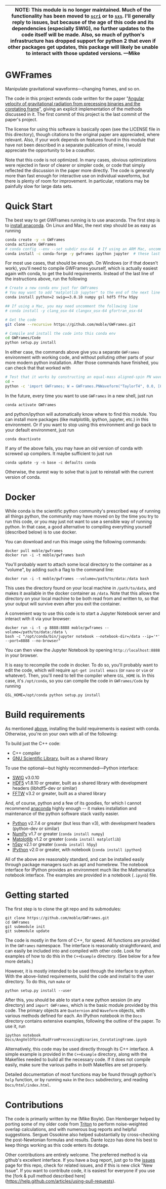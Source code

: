 | NOTE: This module is no longer maintained.  Much of the functionality has been moved to [`scri`](https://github.com/moble/scri) or to [`sxs`](https://github.com/sxs-collaboration/sxs).  I'll generally reply to issues, but because of the age of this code and its dependencies (especially SWIG), no further updates to the code itself will be made.  Also, so much of python's infrastructure has dropped support for python 2 that even if other packages get updates, this package will likely be unable to interact with those updated versions.  —Mike |
| --- |


GWFrames
========
Manipulate gravitational waveforms—changing frames, and so on.

The code in this project extends code written for the paper "[Angular
velocity of gravitational radiation from precessing binaries and the
corotating frame](http://arxiv.org/abs/1302.2919)", giving an explicit
implementation of the methods discussed in it.  The first commit of
this project is the last commit of the paper's project.

The license for using this software is basically open (see the LICENSE
file in this directory), though citations to the original paper are
appreciated, where relevant.  Also, if your work depends on features
found in this module that have not been described in a separate
publication of mine, I would appreciate the opportunity to be a
coauthor.

Note that this code is not optimized.  In many cases, obvious
optimizations were rejected in favor of clearer or simpler code, or
code that simply reflected the discussion in the paper more directly.
The code is generally more than fast enough for interactive use on
individual waveforms, but there is plenty of room for improvement.  In
particular, rotations may be painfully slow for large data sets.


Quick Start
===========
The best way to get GWFrames running is to use anaconda.  The first step is to
[install anaconda](https://www.anaconda.com/distribution/).  On Linux and Mac,
the next step should be as easy as running
```bash
conda create -y -n GWFrames
conda activate GWFrames
# conda config --env --set subdir osx-64  # If using an ARM Mac, uncomment this line
conda install -c conda-forge -y gwframes ipython jupyter  # these last two are optional
```

For most use cases, that should be enough.  On Windows (or if that doesn't work),
you'll need to compile GWFrames yourself, which is actually easiest again with
conda, to get the build requirements.  Instead of the last line of the
instructions above, run the following
```bash
# Create a new conda env just for GWFrames
# You may want to add "matplotlib jupyter" to the end of the next line
conda install python=2 swig==3.0.10 numpy gsl hdf5 fftw h5py

## If using a Mac, you may need uncomment the following line
# conda install -y clang_osx-64 clangxx_osx-64 gfortran_osx-64

# Get the code
git clone --recursive https://github.com/moble/GWFrames.git

# Compile and install the code into this conda env
cd GWFrames/Code
python setup.py install
```

In either case, the commands above give you a separate `GWFrames` environment
with working code, and without polluting other parts of your more modern python
installation.  After those commands have finished, you can check that that worked with
```bash
# Test that it works by constructing an equal-mass aligned-spin PN waveform
cd ~
python -c 'import GWFrames; W = GWFrames.PNWaveform("TaylorT4", 0.0, [0., 0., 0.9], [0.0, 0.0, 0.9], 0.01); print("That worked!")'
```

In the future, every time you want to use `GWFrames` in a new shell,
just run

    conda activate GWFrames

and python/ipython will automatically know where to find this module.
You can install more packages (like matplotlib, ipython, jupyter, etc.)
in this environment.  Or if you want to stop using this environment and
go back to your default environment, just run

    conda deactivate

If any of the above fails, you may have an old version of conda with
screwed up compilers.  It maybe sufficient to just run

    conda update -y -n base -c defaults conda

Otherwise, the surest way to solve that is just to reinstall with the
current version of conda.


Docker
======

While conda is the scientific python community's prescribed way of
running all things python, the community may have moved on by the time
you try to run this code, or you may just not want to use a sensible
way of running python.  In that case, a good alternative to compiling
everything yourself (described below) is to use docker.

You can download and run this image using the following commands:

    docker pull moble/gwframes
    docker run -i -t moble/gwframes bash

You'll probably want to attach some local directory to the container
as a "volume", by adding such a flag to the command line:

    docker run -i -t moble/gwframes --volume=/path/to/data:/data bash

This uses the directory found on your local machine in
`/path/to/data`, and makes it available in the docker container as
`/data`.  Note that this allows the directory on your local machine to
be both read from and written to, so that your output will survive
even after you exit the container.

A convenient way to use this code is to start a Jupyter Notebook
server and interact with it via your browser:

    docker run -i -t -p 8888:8888 moble/gwframes --volume=/path/to/data:/data \
    bash -c "/opt/conda/bin/jupyter notebook --notebook-dir=/data --ip='*' --port=8888 --no-browser"

You can then view the Jupyter Notebook by opening
`http://localhost:8888` in your browser.

It is easy to recompile the code in docker.  To do so, you'll probably want to edit
the code, which will require `apt-get install emacs` (or `nano` or `vim` or whatever).
Then, you'll need to tell the compiler where `GSL_HOME` is.  In this case, it's
`/opt/conda`, so you can compile the code in `GWFrames/Code` by running

    GSL_HOME=/opt/conda python setup.py install


Build requirements
==================

As mentioned [above](#quick-start), installing the build requirements is easiest with conda.
Otherwise, you're on your own with all of the following:

To build just the C++ code:
* C++ compiler
* [GNU Scientific Library](http://www.gnu.org/software/gsl/), built as a shared library

To use the optional—but highly recommended—Python interface:
* [SWIG](http://www.swig.org/) v3.0.10
* [HDF5](http://www.hdfgroup.org/HDF5/) v1.8.10 or greater, built as a shared library with development headers (libhdf5-dev or similar)
* [FFTW](http://www.fftw.org/) v3.2 or greater, built as a shared library

And, of course, python and a few of its goodies, for which I cannot
recommend [anaconda](http://continuum.io/downloads) highly enough --
it makes installation and maintenance of the python software stack
vastly easier.
* [Python](http://www.python.org/getit/) v2.7.4 or greater (but less than v3), with development headers (python-dev or similar)
* [NumPy](http://www.numpy.org/) v1.7 or greater (`conda install numpy`)
* [Matplotlib](http://matplotlib.org/) v1.2 or greater (`conda install matplotlib`)
* [h5py](http://code.google.com/p/h5py/) v2.1 or greater (`conda install h5py`)
* [IPython](http://ipython.org/) v2.0 or greater, with notebook (`conda install ipython`)

All of the above are reasonably standard, and can be installed easily
through package managers such as apt and homebrew.  The notebook
interface for IPython provides an environment much like the
Mathematica notebook interface.  The examples are provided in a
notebook (`.ipynb`) file.


Getting started
===============
The first step is to clone the git repo and its submodules:
```
git clone https://github.com/moble/GWFrames.git
cd GWFrames
git submodule init
git submodule update
```

The code is mostly in the form of C++, for speed.  All functions are
provided in the `GWFrames` namespace.  The interface is reasonably
straightforward, and can easily be included into and compiled with
other code.  Look for examples of how to do this in the `C++Example`
directory.  (See below for a few more details.)

However, it is mostly intended to be used through the interface to
python.  With the above-listed requirements, build the code and
install to the user directory.  To do this, run `make` or

    python setup.py install --user

After this, you should be able to start a new python session (in any
directory) and `import GWFrames`, which is the basic module provided
by this code.  The primary objects are `Quaternion` and `Waveform`
objects, with various methods defined for each.  An IPython notebook
in the `Docs` directory contains extensive examples, following the
outline of the paper.  To use it, run

    ipython notebook Docs/AngVelOfGravRadFromPrecessingBinaries_CorotatingFrame.ipynb

Alternatively, this code may be used directly through its C++
interface.  A simple example is provided in the `C++Example`
directory, along with the Makefiles needed to build all the necessary
code.  If it does not compile easily, make sure the various paths in
_both_ Makefiles are set properly.

Detailed documentation of most functions may be found through python's
`help` function, or by running `make` in the `Docs` subdirectory, and
reading `Docs/html/index.html`.


Contributions
=============
The code is primarily written by me (Mike Boyle).  Dan Hemberger
helped by porting some of my older code from
[Triton](https://github.com/moble/Triton) to perform noise-weighted
overlap calculations, and with numerous bug reports and helpful
suggestions.  Serguei Ossokine also helped substantially by
cross-checking the post-Newtonian formulas and results.  Dante Iozzo
has done his best to keep things working as this code enters its dotage.

Other contributions are entirely welcome.  The preferred method is via
github's excellent interface.  If you have a bug report, just go to
the [issues](https://github.com/moble/GWFrames/issues) page for this
repo, check for related issues, and if this is new click "New Issue".
If you want to contribute code, it is easiest for everyone if you use
the [fork & pull method described here]
(https://help.github.com/articles/using-pull-requests).
